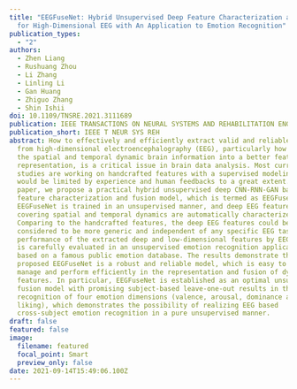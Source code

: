 ```yaml
---
title: "EEGFuseNet: Hybrid Unsupervised Deep Feature Characterization and Fusion
  for High-Dimensional EEG with An Application to Emotion Recognition"
publication_types:
  - "2"
authors:
  - Zhen Liang
  - Rushuang Zhou
  - Li Zhang
  - Linling Li
  - Gan Huang
  - Zhiguo Zhang
  - Shin Ishii
doi: 10.1109/TNSRE.2021.3111689
publication: IEEE TRANSACTIONS ON NEURAL SYSTEMS AND REHABILITATION ENGINEERING
publication_short: IEEE T NEUR SYS REH
abstract: How to effectively and efficiently extract valid and reliable features
  from high-dimensional electroencephalography (EEG), particularly how to fuse
  the spatial and temporal dynamic brain information into a better feature
  representation, is a critical issue in brain data analysis. Most current EEG
  studies are working on handcrafted features with a supervised modeling, which
  would be limited by experience and human feedbacks to a great extent. In this
  paper, we propose a practical hybrid unsupervised deep CNN-RNN-GAN based EEG
  feature characterization and fusion model, which is termed as EEGFuseNet.
  EEGFuseNet is trained in an unsupervised manner, and deep EEG features
  covering spatial and temporal dynamics are automatically characterized.
  Comparing to the handcrafted features, the deep EEG features could be
  considered to be more generic and independent of any specific EEG task. The
  performance of the extracted deep and low-dimensional features by EEGFuseNet
  is carefully evaluated in an unsupervised emotion recognition application
  based on a famous public emotion database. The results demonstrate the
  proposed EEGFuseNet is a robust and reliable model, which is easy to train and
  manage and perform efficiently in the representation and fusion of dynamic EEG
  features. In particular, EEGFuseNet is established as an optimal unsupervised
  fusion model with promising subject-based leave-one-out results in the
  recognition of four emotion dimensions (valence, arousal, dominance and
  liking), which demonstrates the possibility of realizing EEG based
  cross-subject emotion recognition in a pure unsupervised manner.
draft: false
featured: false
image:
  filename: featured
  focal_point: Smart
  preview_only: false
date: 2021-09-14T15:49:06.100Z
---
```

